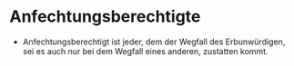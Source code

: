 # Anfechtungsberechtigte

- Anfechtungsberechtigt ist jeder, dem der Wegfall des Erbunwürdigen, sei es auch nur bei dem Wegfall eines anderen, zustatten kommt.

